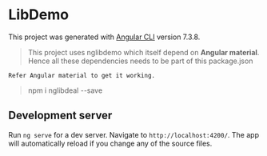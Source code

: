 # LibDemo

This project was generated with [Angular CLI](https://github.com/angular/angular-cli) version 7.3.8.


>This project uses nglibdemo which itself depend on __Angular material__. Hence all these dependencies needs to be part of this package.json

`Refer Angular material to get it working.`

>npm i nglibdeal --save

## Development server

Run `ng serve` for a dev server. Navigate to `http://localhost:4200/`. The app will automatically reload if you change any of the source files.